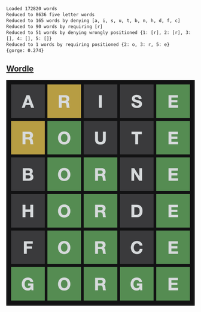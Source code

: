 ```
Loaded 172820 words
Reduced to 8636 five letter words
Reduced to 165 words by denying [a, i, s, u, t, b, n, h, d, f, c]
Reduced to 90 words by requiring [r]
Reduced to 51 words by denying wrongly positioned {1: [r], 2: [r], 3: [], 4: [], 5: []}
Reduced to 1 words by requiring positioned {2: o, 3: r, 5: e}
{gorge: 0.274}
```

## [Wordle](https://www.powerlanguage.co.uk/wordle/)

![gorge](github/gorge@2x.png)
